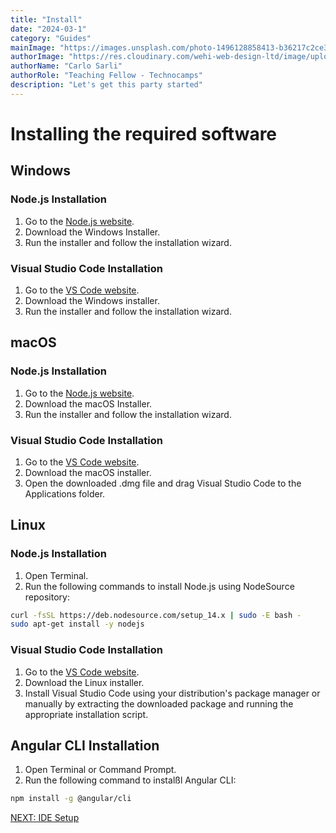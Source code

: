 ```yaml
---
title: "Install"
date: "2024-03-1"
category: "Guides"
mainImage: "https://images.unsplash.com/photo-1496128858413-b36217c2ce36?ixlib=rb-4.0.3&ixid=MnwxMjA3fDB8MHxwaG90by1wYWdlfHx8fGVufDB8fHx8&auto=format&fit=crop&w=3603&q=80"
authorImage: "https://res.cloudinary.com/wehi-web-design-ltd/image/upload/v1698242293/carlosarli.com/photo/image0.jpg"
authorName: "Carlo Sarli"
authorRole: "Teaching Fellow - Technocamps"
description: "Let's get this party started"
---
```


# Installing the required software

## Windows

### Node.js Installation

1. Go to the [Node.js website](https://nodejs.org/).
2. Download the Windows Installer.
3. Run the installer and follow the installation wizard.

### Visual Studio Code Installation
1. Go to the [VS Code website](https://code.visualstudio.com/).
2. Download the Windows installer.
3. Run the installer and follow the installation wizard.

## macOS

### Node.js Installation
1. Go to the [Node.js website](https://nodejs.org/).
2. Download the macOS Installer.
3. Run the installer and follow the installation wizard.

### Visual Studio Code Installation
1. Go to the [VS Code website](https://code.visualstudio.com/).
2. Download the macOS installer.
3. Open the downloaded .dmg file and drag Visual Studio Code to the Applications folder.

## Linux

### Node.js Installation
1. Open Terminal.
2. Run the following commands to install Node.js using NodeSource repository:

```bash
curl -fsSL https://deb.nodesource.com/setup_14.x | sudo -E bash -
sudo apt-get install -y nodejs
```

### Visual Studio Code Installation
1. Go to the [VS Code website](https://code.visualstudio.com/).
2. Download the Linux installer.
3. Install Visual Studio Code using your distribution's package manager or manually by extracting the downloaded package and running the appropriate installation script.

## Angular CLI Installation
1. Open Terminal or Command Prompt.
2. Run the following command to instalßl Angular CLI:
```bash
npm install -g @angular/cli
```

[NEXT: IDE Setup](./docs/ide-setup)